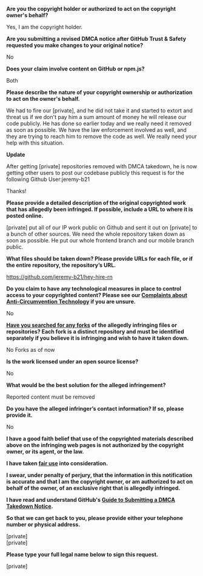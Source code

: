 **Are you the copyright holder or authorized to act on the copyright owner's behalf?**

Yes, I am the copyright holder.

**Are you submitting a revised DMCA notice after GitHub Trust & Safety requested you make changes to your original notice?**

No

**Does your claim involve content on GitHub or npm.js?**

Both

**Please describe the nature of your copyright ownership or authorization to act on the owner's behalf.**

We had to fire our [private], and he did not take it and started to extort and threat us if we don't pay him a sum amount of money he will release our code publicly. He has done so earlier today and we really need it removed as soon as possible. We have the law enforcement involved as well, and they are trying to reach him to remove the code as well. We really need your help with this situation.

**Update**

After getting [private] repositories removed with DMCA takedown, he is now getting other users to post our codebase publicly this request is for the following Github User:jeremy-b21

Thanks!

**Please provide a detailed description of the original copyrighted work that has allegedly been infringed. If possible, include a URL to where it is posted online.**

[private] put all of our IP work public on Github and sent it out on [private] to a bunch of other sources. We need the whole repository taken down as soon as possible. He put our whole frontend branch and our mobile branch public.

**What files should be taken down? Please provide URLs for each file, or if the entire repository, the repository’s URL.**

https://github.com/jeremy-b21/hey-hire-rn

**Do you claim to have any technological measures in place to control access to your copyrighted content? Please see our <a href="https://docs.github.com/articles/guide-to-submitting-a-dmca-takedown-notice#complaints-about-anti-circumvention-technology">Complaints about Anti-Circumvention Technology</a> if you are unsure.**

No

**<a href="https://docs.github.com/articles/dmca-takedown-policy#b-what-about-forks-or-whats-a-fork">Have you searched for any forks</a> of the allegedly infringing files or repositories? Each fork is a distinct repository and must be identified separately if you believe it is infringing and wish to have it taken down.**

No Forks as of now

**Is the work licensed under an open source license?**

No

**What would be the best solution for the alleged infringement?**

Reported content must be removed

**Do you have the alleged infringer’s contact information? If so, please provide it.**

No

**I have a good faith belief that use of the copyrighted materials described above on the infringing web pages is not authorized by the copyright owner, or its agent, or the law.**

**I have taken <a href="https://www.lumendatabase.org/topics/22">fair use</a> into consideration.**

**I swear, under penalty of perjury, that the information in this notification is accurate and that I am the copyright owner, or am authorized to act on behalf of the owner, of an exclusive right that is allegedly infringed.**

**I have read and understand GitHub's <a href="https://docs.github.com/articles/guide-to-submitting-a-dmca-takedown-notice/">Guide to Submitting a DMCA Takedown Notice</a>.**

**So that we can get back to you, please provide either your telephone number or physical address.**

[private]  
[private]

**Please type your full legal name below to sign this request.**

[private]
